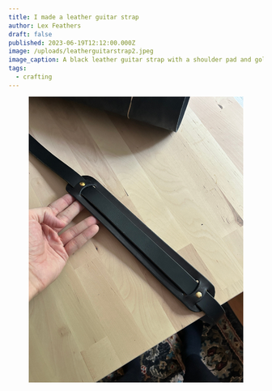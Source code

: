 ```yaml
---
title: I made a leather guitar strap
author: Lex Feathers
draft: false
published: 2023-06-19T12:12:00.000Z
image: /uploads/leatherguitarstrap2.jpeg
image_caption: A black leather guitar strap with a shoulder pad and gold rivets
tags:
  - crafting
---
```

<figure>
  <img src="/uploads/leatherguitarstrap1.jpeg" loading="lazy" alt="A black leather strap on a wooden table-top" />
</figure>